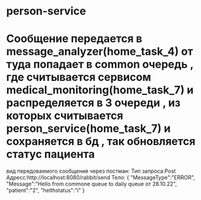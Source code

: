 # person-service
<h1>Сообщение передается в message_analyzer(home_task_4) от туда попадает в common очередь , где считывается сервисом medical_monitoring(home_task_7) и распределяется в 3 очереди ,
из которых считывается person_service(home_task_7) и сохраняется в бд , так обновляется статус пациента </h1>

вид передоваемого сообщения через постман:
  Тип запроса:Post
  Адресс:http://localhost:8080/rabbit/send
  Тело: {
    "MessageType":"ERROR",
    "Message":"Hello from commone queue to daily queue от 28.10.22",
    "patient":"2",
    "helthstatus":"i"
}
